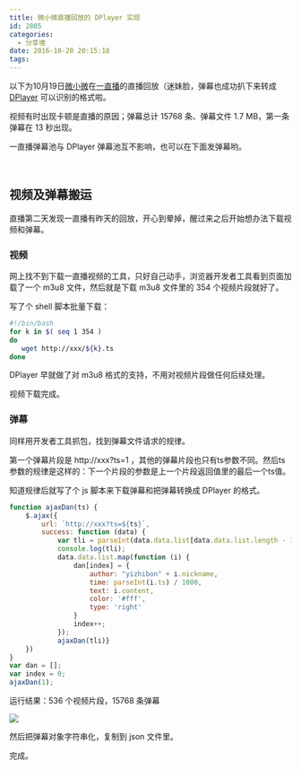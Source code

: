 ```yaml
---
title: 微小微直播回放的 DPlayer 实现
id: 2805
categories:
  - 分享境
date: 2016-10-20 20:15:18
tags:
---
```


以下为10月19日[微小微](http://weibo.com/u/2025479687)在[一直播](http://m.yizhibo.com/l/n6VHhuJoCbMf41Nx.html)的直播回放（迷妹脸，弹幕也成功扒下来转成 [DPlayer](https://github.com/DIYgod/DPlayer) 可以识别的格式啦。

视频有时出现卡顿是直播的原因；弹幕总计 15768 条、弹幕文件 1.7 MB，第一条弹幕在 13 秒出现。

一直播弹幕池与 DPlayer 弹幕池互不影响，也可以在下面发弹幕哟。

<!--more-->

<style>
.dplayer-time {
    display: inline-block !important;
}
</style>

<div class="dplayer" id="dplayer4"></div>

&nbsp;

## 视频及弹幕搬运

直播第二天发现一直播有昨天的回放，开心到晕掉，醒过来之后开始想办法下载视频和弹幕。

### 视频

网上找不到下载一直播视频的工具，只好自己动手，浏览器开发者工具看到页面加载了一个 m3u8 文件，然后就是下载 m3u8 文件里的 354 个视频片段就好了。

写了个 shell 脚本批量下载：

```sh
#!/bin/bash
for k in $( seq 1 354 )
do
   wget http://xxx/${k}.ts
done
```

DPlayer 早就做了对 m3u8 格式的支持，不用对视频片段做任何后续处理。

视频下载完成。

### 弹幕

同样用开发者工具抓包，找到弹幕文件请求的规律。

第一个弹幕片段是 http://xxx?ts=1 ，其他的弹幕片段也只有ts参数不同。然后ts参数的规律是这样的：下一个片段的参数是上一个片段返回值里的最后一个ts值。

知道规律后就写了个 js 脚本来下载弹幕和把弹幕转换成 DPlayer 的格式。

```js
function ajaxDan(ts) {
    $.ajax({
        url: `http://xxx?ts=${ts}`,
        success: function (data) {
            var tli = parseInt(data.data.list[data.data.list.length - 1].ts)+1;
            console.log(tli);
            data.data.list.map(function (i) {
                dan[index] = {
                    author: "yizhibon" + i.nickname,
                    time: parseInt(i.ts) / 1000,
                    text: i.content,
                    color: '#fff',
                    type: 'right'
                }
                index++;
            });
            ajaxDan(tli)}
    })
}
var dan = [];
var index = 0;
ajaxDan(1);
```

运行结果：536 个视频片段，15768 条弹幕

![](/images/wxwlive1.jpg)

然后把弹幕对象字符串化，复制到 json 文件里。

完成。

<script src="https://cdn.bootcss.com/hls.js/0.8.7/hls.min.js"></script>
<script>
$(function () {
    function myDPlayer() {
        var dp4 = new DPlayer({
            element: document.getElementById('dplayer4'),
            autoplay: true,
            theme: '#FADFA3',
            loop: true,
            screenshot: true,
            video: {
                url: 'https://cdn1.diygod.me/wxwlive/1019/index.m3u8',
                pic: 'https://cdn1.diygod.me/wxwlive/1019/poster.png'
            },
            danmaku: {
                id: '02d53ea190dc8583',
                api: 'https://api.diygod.me/dplayer/',
                token: 'tokendemo',
                maximum: 3000,
                addition: ['https://cdn1.diygod.me/wxwlive/1019/danmaku.json']
            }
        });
        window.dplayers || (window.dplayers = []);
        window.dplayers.push(dp4);
    }
    if (!window.Hls) {
        $.getScript('https://cdn.bootcss.com/hls.js/0.8.7/hls.min.js', function () {
            myDPlayer();
        });
    }
    else {
        myDPlayer();
    }
});
</script>